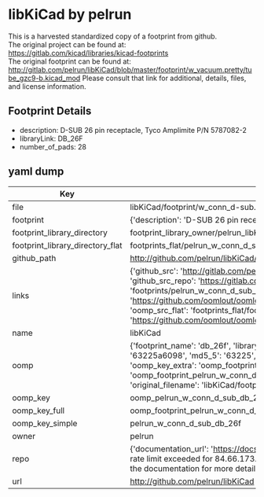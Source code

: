 # libKiCad by pelrun  
This is a harvested standardized copy of a footprint from github.  
The original project can be found at:  
https://gitlab.com/kicad/libraries/kicad-footprints  
The original footprint can be found at:
http://gitlab.com/pelrun/libKiCad/blob/master/footprint/w_vacuum.pretty/tube_gzc9-b.kicad_mod
Please consult that link for additional, details, files, and license information.  
## Footprint Details
* description: D-SUB 26 pin receptacle, Tyco Amplimite P/N 5787082-2  
* libraryLink: DB_26F  
* number_of_pads: 28  
## yaml dump  
| Key | Value |  
| --- | --- |  
| file | libKiCad/footprint/w_conn_d-sub.pretty/DB_26F.kicad_mod |  
| footprint | {'description': 'D-SUB 26 pin receptacle, Tyco Amplimite P/N 5787082-2', 'libraryLink': 'DB_26F', 'number_of_pads': 28} |  
| footprint_library_directory | footprint_library_owner/pelrun_libKiCad |  
| footprint_library_directory_flat | footprints_flat/pelrun_w_conn_d_sub_db_26f/working |  
| github_path | http://github.com/pelrun/libKiCad/blob/master/footprint/w_conn_d-sub.pretty/DB_26F.kicad_mod |  
| links | {'github_src': 'http://gitlab.com/pelrun/libKiCad/blob/master/footprint/w_vacuum.pretty/tube_gzc9-b.kicad_mod', 'github_src_repo': 'https://gitlab.com/kicad/libraries/kicad-footprints', 'oomp_bot': 'footprints/pelrun_w_conn_d_sub_db_26f/working', 'oomp_bot_github': 'https://github.com/oomlout/oomlout_oomp_footprint_bot/tree/main/footprints/pelrun_w_conn_d_sub_db_26f/working', 'oomp_src_flat': 'footprints_flat/footprints_flat/pelrun_w_conn_d_sub_db_26f/working', 'oomp_src_flat_github': 'https://github.com/oomlout/oomlout_oomp_footprint_src/tree/main/footprints_flat/pelrun_w_conn_d_sub_db_26f/working'} |  
| name | libKiCad |  
| oomp | {'footprint_name': 'db_26f', 'library_name': 'w_conn_d_sub', 'md5': '63225a6098e5be2c5ac0b33d30032a7e', 'md5_10': '63225a6098', 'md5_5': '63225', 'md5_6': '63225a', 'oomp_key': 'oomp_pelrun_w_conn_d_sub_db_26f', 'oomp_key_extra': 'oomp_footprint_pelrun_w_conn_d_sub_db_26f', 'oomp_key_full': 'oomp_footprint_pelrun_w_conn_d_sub_db_26f_63225a', 'oomp_key_simple': 'pelrun_w_conn_d_sub_db_26f', 'original_filename': 'libKiCad/footprint/w_conn_d-sub.pretty/DB_26F.kicad_mod', 'owner_name': 'pelrun'} |  
| oomp_key | oomp_pelrun_w_conn_d_sub_db_26f |  
| oomp_key_full | oomp_footprint_pelrun_w_conn_d_sub_db_26f |  
| oomp_key_simple | pelrun_w_conn_d_sub_db_26f |  
| owner | pelrun |  
| repo | {'documentation_url': 'https://docs.github.com/rest/overview/resources-in-the-rest-api#rate-limiting', 'message': "API rate limit exceeded for 84.66.173.59. (But here's the good news: Authenticated requests get a higher rate limit. Check out the documentation for more details.)"} |  
| url | http://github.com/pelrun/libKiCad |  

